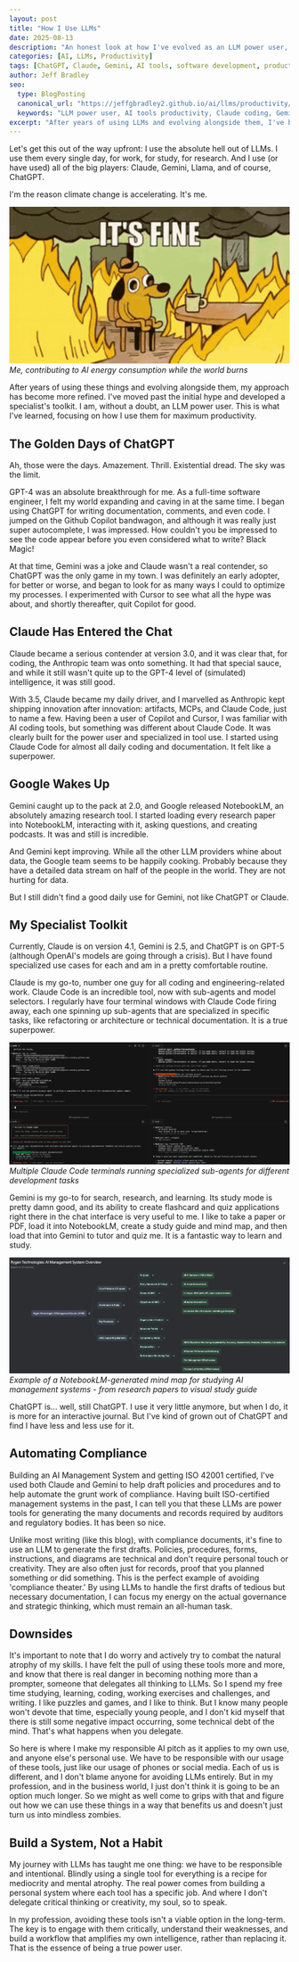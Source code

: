 ```yaml
---
layout: post
title: "How I Use LLMs"
date: 2025-08-13
description: "An honest look at how I've evolved as an LLM power user, from early ChatGPT adoption to specialized workflows with Claude, Gemini, and AI coding tools for software development and compliance automation."
categories: [AI, LLMs, Productivity]
tags: [ChatGPT, Claude, Gemini, AI tools, software development, productivity, compliance automation, responsible AI, coding tools, NotebookLM]
author: Jeff Bradley
seo:
  type: BlogPosting
  canonical_url: "https://jeffgbradley2.github.io/ai/llms/productivity/2025/08/13/how-i-use-llms.html"
  keywords: "LLM power user, AI tools productivity, Claude coding, Gemini research, ChatGPT evolution, AI compliance automation, responsible AI usage"
excerpt: "After years of using LLMs and evolving alongside them, I've become a true AI power user. Here's what I've learned about specialized workflows with Claude for coding, Gemini for research, and automating compliance work."
---
```


Let's get this out of the way upfront: I use the absolute hell out of LLMs. I use them every single day, for work, for study, for research. And I use (or have used) all of the big players: Claude, Gemini, Llama, and of course, ChatGPT.

I'm the reason climate change is accelerating. It's me.

![This is fine meme](/assets/images/2025-08-13-this-is-fine.gif)
*Me, contributing to AI energy consumption while the world burns*

After years of using these things and evolving alongside them, my approach has become more refined. I've moved past the initial hype and developed a specialist's toolkit. I am, without a doubt, an LLM power user. This is what I've learned, focusing on how I use them for maximum productivity.

## The Golden Days of ChatGPT

Ah, those were the days. Amazement. Thrill. Existential dread. The sky was the limit.

GPT-4 was an absolute breakthrough for me. As a full-time software engineer, I felt my world expanding and caving in at the same time. I began using ChatGPT for writing documentation, comments, and even code. I jumped on the Github Copilot bandwagon, and although it was really just super autocomplete, I was impressed. How couldn't you be impressed to see the code appear before you even considered what to write? Black Magic!

At that time, Gemini was a joke and Claude wasn't a real contender, so ChatGPT was the only game in my town. I was definitely an early adopter, for better or worse, and began to look for as many ways I could to optimize my processes. I experimented with Cursor to see what all the hype was about, and shortly thereafter, quit Copilot for good.

## Claude Has Entered the Chat

Claude became a serious contender at version 3.0, and it was clear that, for coding, the Anthropic team was onto something. It had that special sauce, and while it still wasn't quite up to the GPT-4 level of (simulated) intelligence, it was still good.

With 3.5, Claude became my daily driver, and I marvelled as Anthropic kept shipping innovation after innovation: artifacts, MCPs, and Claude Code, just to name a few. Having been a user of Copilot and Cursor, I was familiar with AI coding tools, but something was different about Claude Code. It was clearly built for the power user and specialized in tool use. I started using Claude Code for almost all daily coding and documentation. It felt like a superpower.

## Google Wakes Up

Gemini caught up to the pack at 2.0, and Google released NotebookLM, an absolutely amazing research tool. I started loading every research paper into NotebookLM, interacting with it, asking questions, and creating podcasts. It was and still is incredible.

And Gemini kept improving. While all the other LLM providers whine about data, the Google team seems to be happily cooking. Probably because they have a detailed data stream on half of the people in the world. They are not hurting for data.

But I still didn't find a good daily use for Gemini, not like ChatGPT or Claude.

##  My Specialist Toolkit

Currently, Claude is on version 4.1, Gemini is 2.5, and ChatGPT is on GPT-5 (although OpenAI's models are going through a crisis). But I have found specialized use cases for each and am in a pretty comfortable routine.

Claude is my go-to, number one guy for all coding and engineering-related work. Claude Code is an incredible tool, now with sub-agents and model selectors. I regularly have four terminal windows with Claude Code firing away, each one spinning up sub-agents that are specialized in specific tasks, like refactoring or architecture or technical documentation. It is a true superpower.

![Claude Code with multiple specialized agents running](/assets/images/2025-08-13-claude-code.png)
*Multiple Claude Code terminals running specialized sub-agents for different development tasks*

Gemini is my go-to for search, research, and learning. Its study mode is pretty damn good, and its ability to create flashcard and quiz applications right there in the chat interface is very useful to me. I like to take a paper or PDF, load it into NotebookLM, create a study guide and mind map, and then load that into Gemini to tutor and quiz me. It is a fantastic way to learn and study.

![NotebookLM mind map of AI Management System](/assets/images/2025-08-13-notebooklm-mind-map.png)
*Example of a NotebookLM-generated mind map for studying AI management systems - from research papers to visual study guide*

ChatGPT is... well, still ChatGPT. I use it very little anymore, but when I do, it is more for an interactive journal. But I've kind of grown out of ChatGPT and find I have less and less use for it.

## Automating Compliance

Building an AI Management System and getting ISO 42001 certified, I've used both Claude and Gemini to help draft policies and procedures and to help automate the grunt work of compliance. Having built ISO-certified management systems in the past, I can tell you that these LLMs are power tools for generating the many documents and records required by auditors and regulatory bodies. It has been so nice.

Unlike most writing (like this blog), with compliance documents, it's fine to use an LLM to generate the first drafts. Policies, procedures, forms, instructions, and diagrams are technical and don't require personal touch or creativity. They are also often just for records, proof that you planned something or did something. This is the perfect example of avoiding 'compliance theater.' By using LLMs to handle the first drafts of tedious but necessary documentation, I can focus my energy on the actual governance and strategic thinking, which must remain an all-human task.

## Downsides

It's important to note that I do worry and actively try to combat the natural atrophy of my skills. I have felt the pull of using these tools more and more, and know that there is real danger in becoming nothing more than a prompter, someone that delegates all thinking to LLMs. So I spend my free time studying, learning, coding, working exercises and challenges, and writing. I like puzzles and games, and I like to think. But I know many people won't devote that time, especially young people, and I don't kid myself that there is still some negative impact occurring, some technical debt of the mind. That's what happens when you delegate.

So here is where I make my responsible AI pitch as it applies to my own use, and anyone else's personal use. We have to be responsible with our usage of these tools, just like our usage of phones or social media. Each of us is different, and I don't blame anyone for avoiding LLMs entirely. But in my profession, and in the business world, I just don't think it is going to be an option much longer. So we might as well come to grips with that and figure out how we can use these things in a way that benefits us and doesn't just turn us into mindless zombies.

## Build a System, Not a Habit

My journey with LLMs has taught me one thing: we have to be responsible and intentional. Blindly using a single tool for everything is a recipe for mediocrity and mental atrophy. The real power comes from building a personal system where each tool has a specific job. And where I don't delegate critical thinking or creativity, my soul, so to speak.

In my profession, avoiding these tools isn't a viable option in the long-term. The key is to engage with them critically, understand their weaknesses, and build a workflow that amplifies my own intelligence, rather than replacing it. That is the essence of being a true power user.